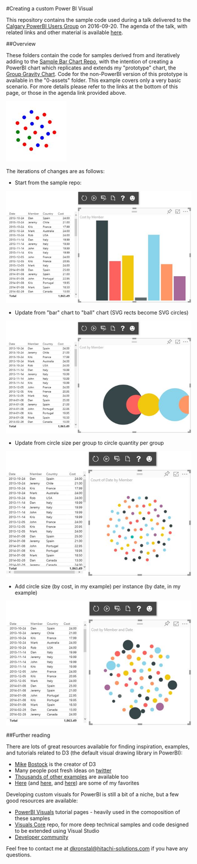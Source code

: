 #Creating a custom Power BI Visual

This repository contains the sample code used during a talk delivered to the [Calgary PowerBI Users Group](https://yycpug.tidyhq.com/) on 2016-09-20. The agenda of the talk, with related links and other material is available [here](http://dankronstal.azurewebsites.net/pbidemo/index.html).

##Overview

These folders contain the code for samples derived from and iteratively adding to the [Sample Bar Chart Repo](https://github.com/Microsoft/PowerBI-visuals-sampleBarChart), with the intention of creating a PowerBI chart which replicates and extends my "prototype" chart, the [Group Gravity Chart](http://dankronstal.azurewebsites.net/pbidemo/samples/groupGravity.html). Code for the non-PowerBI version of this prototype is available in the "0-assets" folder. This example covers only a very basic scenario. For more details please refer to the links at the bottom of this page, or those in the agenda link provided above.

![](0-assets/groupGravityChartProto.jpg)

The iterations of changes are as follows:

* Start from the sample repo:

![](0-assets/barChartSample.jpg)

* Update from "bar" chart to "ball" chart (SVG rects become SVG circles)

![](0-assets/ballChart.jpg)

* Update from circle size per group to circle quantity per group

![](0-assets/groupGravityChart.jpg)

* Add circle size (by cost, in my example) per instance (by date, in my example)

![](0-assets/groupGravitySizeChart.jpg)

##Further reading

There are lots of great resources available for finding inspiration, examples, and tutorials related to D3 (the default visual drawing library in PowerBI):
* [Mike](http://bl.ocks.org/mbostock) [Bostock](https://bost.ocks.org/mike/) is the creator of D3
* Many people post fresh ideas on [twitter](https://twitter.com/hashtag/d3js)
* [Thousands of other examples](http://techslides.com/over-2000-d3-js-examples-and-demos) are available too
* [Here](http://www.janwillemtulp.com/water/) (and [here](http://www.visualcinnamon.com/2015/08/stretched-chord.html), and [here](http://tulpinteractive.com/close-votes/)) are some of my favorites

Developing custom visuals for PowerBI is still a bit of a niche, but a few good resources are available:
* [PowerBI Visuals](https://github.com/Microsoft/PowerBI-visuals/) tutorial pages - heavily used in the comoposition of these samples
* [Visuals Core](https://github.com/Microsoft/PowerBI-visuals-core/wiki) repo, for more deep technical samples and code designed to be extended using Visual Studio
* [Developer community](http://community.powerbi.com/t5/Developer)

Feel free to contact me at dkronstal@hitachi-solutions.com if you have any questions.